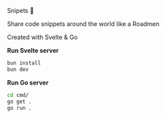 Snipets 🐶

Share code snippets around the world like a Roadmen

Created with Svelte & Go

**Run Svelte server**

```bash
bun install
bun dev
```

**Run Go server**

```bash
cd cmd/
go get .
go run .
```
